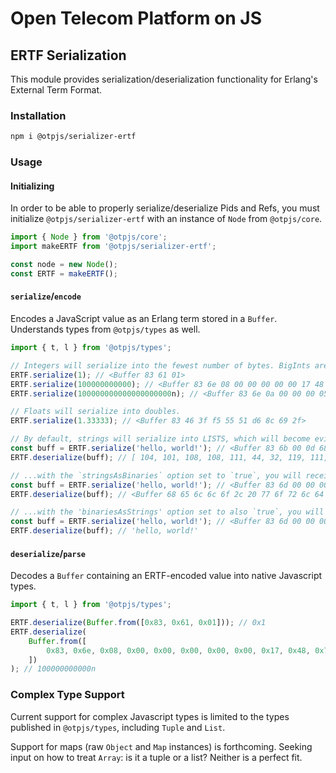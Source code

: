 # Open Telecom Platform on JS

## ERTF Serialization

This module provides serialization/deserialization functionality for Erlang's External Term Format.

### Installation

```sh
npm i @otpjs/serializer-ertf
```

### Usage

#### Initializing

In order to be able to properly serialize/deserialize Pids and Refs, you must initialize `@otpjs/serializer-ertf` with an instance of `Node` from `@otpjs/core`.

```javascript
import { Node } from '@otpjs/core';
import makeERTF from '@otpjs/serializer-ertf';

const node = new Node();
const ERTF = makeERTF();
```

#### `serialize`/`encode`

Encodes a JavaScript value as an Erlang term stored in a `Buffer`. Understands types from `@otpjs/types` as well.

```javascript
import { t, l } from '@otpjs/types';

// Integers will serialize into the fewest number of bytes. BigInts are also supported.
ERTF.serialize(1); // <Buffer 83 61 01>
ERTF.serialize(100000000000); // <Buffer 83 6e 08 00 00 00 00 00 17 48 76 e8>
ERTF.serialize(100000000000000000000n); // <Buffer 83 6e 0a 00 00 00 05 6b c7 5e 2d 63 10 00>

// Floats will serialize into doubles.
ERTF.serialize(1.33333); // <Buffer 83 46 3f f5 55 51 d6 8c 69 2f>

// By default, strings will serialize into LISTS, which will become evident during deserialization
const buff = ERTF.serialize('hello, world!'); // <Buffer 83 6b 00 0d 68 65 6c 6c 6f 2c 20 77 6f 72 6c 64 21>
ERTF.deserialize(buff); // [ 104, 101, 108, 108, 111, 44, 32, 119, 111, 114, 108, 100, 33 ]

// ...with the `stringsAsBinaries` option set to `true`, you will receive a buffer instead
const buff = ERTF.serialize('hello, world!'); // <Buffer 83 6d 00 00 00 0d 68 65 6c 6c 6f 2c 20 77 6f 72 6c 64 21>
ERTF.deserialize(buff); // <Buffer 68 65 6c 6c 6f 2c 20 77 6f 72 6c 64 21>

// ...with the 'binariesAsStrings' option set to also `true`, you will receive a UTF-8 string
const buff = ERTF.serialize('hello, world!'); // <Buffer 83 6d 00 00 00 0d 68 65 6c 6c 6f 2c 20 77 6f 72 6c 64 21>
ERTF.deserialize(buff); // 'hello, world!'
```

#### `deserialize`/`parse`

Decodes a `Buffer` containing an ERTF-encoded value into native Javascript types.

```javascript
import { t, l } from '@otpjs/types';

ERTF.deserialize(Buffer.from([0x83, 0x61, 0x01])); // 0x1
ERTF.deserialize(
    Buffer.from([
        0x83, 0x6e, 0x08, 0x00, 0x00, 0x00, 0x00, 0x00, 0x17, 0x48, 0x76, 0xe8,
    ])
); // 100000000000n
```

### Complex Type Support

Current support for complex Javascript types is limited to the types published in `@otpjs/types`, including `Tuple` and `List`.

Support for maps (raw `Object` and `Map` instances) is forthcoming. Seeking input on how to treat `Array`: is it a tuple or a list? Neither is a perfect fit.
